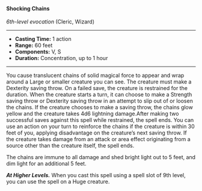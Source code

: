 #### Shocking Chains
*6th-level evocation* (Cleric, Wizard)
___
- **Casting Time:** 1 action
- **Range:** 60 feet
- **Components:** V, S
- **Duration:** Concentration, up to 1 hour
---
You cause translucent chains of solid magical force to appear and wrap around a Large or smaller creature you can see. The creature must make a Dexterity saving throw. On a failed save, the creature is restrained for the duration. When the creature starts a turn, it can choose to make a Strength saving throw or Dexterity saving throw in an attempt to slip out of or loosen the chains. If the creature chooses to make a saving throw, the chains glow yellow and the creature takes 4d6 lightning damage.After making two successful saves against this spell while restrained, the spell ends. You can use an action on your turn to reinforce the chains if the creature is within 30 feet of you, applying disadvantage on the creature’s next saving throw. If the creature takes damage from an attack or area effect originating from a source other than the creature itself, the spell ends.

The chains are immune to all damage and shed bright light out to 5 feet, and dim light for an additional 5 feet.

***At Higher Levels.*** When you cast this spell using a spell slot of 9th level, you can use the spell on a Huge creature.
